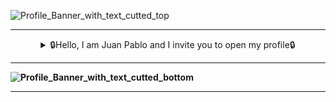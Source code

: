  ![Profile_Banner_with_text_cutted_top](https://i.pinimg.com/736x/ff/dd/b8/ffddb878b48a6832b6a70d0d7df5d7cc.jpg)

---

<details align="middle">
<summary>🔒Hello, I am Juan Pablo and I invite you to open my profile🔒</summary>



[comment]: <> (Links to programming languages)
<h3 align="center"><b>Languages:</h3>
<a href="https://www.typescriptlang.org/" target="_blank"> <img src="https://raw.githubusercontent.com/devicons/devicon/master/icons/typescript/typescript-original.svg" alt="typescript" width="40" height="40"/> </a> <a href="https://www.python.org" target="_blank"> <img src="https://raw.githubusercontent.com/devicons/devicon/master/icons/python/python-original.svg" alt="python" width="40" height="40"/> </a> 
    <a href="https://reactjs.org/" target="_blank"> <img src="https://raw.githubusercontent.com/devicons/devicon/master/icons/react/react-original-wordmark.svg" alt="react" width="40" height="40"/> </a> <a href="https://nodejs.org" target="_blank"> <img src="https://raw.githubusercontent.com/devicons/devicon/master/icons/nodejs/nodejs-original-wordmark.svg" alt="nodejs" width="40" height="40"/> </a> <a href="https://nextjs.org/" target="_blank"> <img src="https://imgs.search.brave.com/4upPOG6VAisBglNxSxFzrQKkukt6OFrSvfOuulkzqEI/rs:fit:860:0:0:0/g:ce/aHR0cHM6Ly9jYW1v/LmdpdGh1YnVzZXJj/b250ZW50LmNvbS8y/NmQwNmE2NTcyYWE1/ZDllY2RiNjk5YWRk/NzFkNDBlNTdhZWZl/ODI0NGM2MzA2YmE1/OGE3MGFlZTZhZDUx/MjNjLzY4NzQ3NDcw/NzMzYTJmMmY2MTcz/NzM2NTc0NzMyZTc2/NjU3MjYzNjU2YzJl/NjM2ZjZkMmY2OTZk/NjE2NzY1MmY3NTcw/NmM2ZjYxNjQyZjc2/MzEzNjM2MzIzMTMz/MzAzNTM1MzkyZjZl/NjU3ODc0NmE3MzJm/NDk2MzZmNmU1ZjZj/Njk2NzY4NzQ1ZjYy/NjE2MzZiNjc3MjZm/NzU2ZTY0MmU3MDZl/Njc" alt="next.js" width="40" height="40"/>
    


[comment]: <> (Links to other computer related stuff)
<h3 align="center"><b>Hobby Projects:</h3>
<p align="center"> <a href="https://www.udemy.com/" target="_blank"> <img src="https://imgs.search.brave.com/m0g2saAqot_gs1xiOOm9XUkltTJsLzbEr9P7_oGaVMw/rs:fit:860:0:0:0/g:ce/aHR0cHM6Ly9sb2dv/cy13b3JsZC5uZXQv/d3AtY29udGVudC91/cGxvYWRzLzIwMjEv/MTEvVWRlbXktRW1i/bGVtLTcwMHgzOTQu/cG5n" alt="Udemy" width="65" height="45"/> </a> 


<br />
<br />

---

[comment]: <> (Extend Catistics)
<details>
 <br>
 

</details>
</details>

</details>

---


![Profile_Banner_with_text_cutted_bottom](https://i.pinimg.com/736x/12/b9/c4/12b9c4ffb95afc429bff7571ba768b37.jpg)

------
